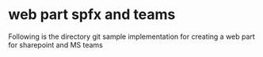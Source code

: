 # web part spfx and teams
Following is the directory git sample implementation for creating a web part for sharepoint and MS teams
